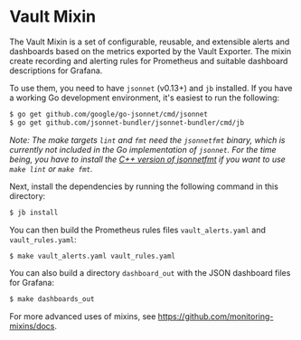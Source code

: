 # Vault Mixin

The Vault Mixin is a set of configurable, reusable, and extensible alerts and
dashboards based on the metrics exported by the Vault Exporter. The mixin create
recording and alerting rules for Prometheus and suitable dashboard descriptions
for Grafana.

To use them, you need to have `jsonnet` (v0.13+) and `jb` installed. If you
have a working Go development environment, it's easiest to run the following:
```bash
$ go get github.com/google/go-jsonnet/cmd/jsonnet
$ go get github.com/jsonnet-bundler/jsonnet-bundler/cmd/jb
```

_Note: The make targets `lint` and `fmt` need the `jsonnetfmt` binary, which is
currently not included in the Go implementation of `jsonnet`. For the time
being, you have to install the [C++ version of
jsonnetfmt](https://github.com/google/jsonnet) if you want to use `make lint`
or `make fmt`._

Next, install the dependencies by running the following command in this
directory:
```bash
$ jb install
```

You can then build the Prometheus rules files `vault_alerts.yaml` and
`vault_rules.yaml`:
```bash
$ make vault_alerts.yaml vault_rules.yaml
```

You can also build a directory `dashboard_out` with the JSON dashboard files
for Grafana:
```bash
$ make dashboards_out
```

For more advanced uses of mixins, see
https://github.com/monitoring-mixins/docs.